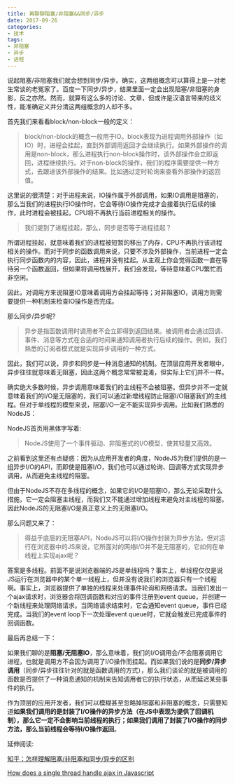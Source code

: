 ```yaml
---
title: 再聊聊阻塞/非阻塞&&同步/异步
date: 2017-09-26
categories: 
- 技术
tags:
- 非阻塞
- 异步
- 进程
---
```

说起阻塞/非阻塞我们就会想到同步/异步。确实，这两组概念可以算得上是一对老生常谈的老冤家了。百度一下同步/异步，结果里面一定会出现阻塞/非阻塞的身影，反之亦然。然而，就算有这么多的讨论、文章，但或许是汉语言带来的歧义性，能准确定义并分清这两组概念的人却不多。


<!--more-->
首先我们来看看block/non-block一般的定义：

> block/non-block的概念一般用于IO。block表现为进程调用外部操作（如IO）时，进程会挂起，直到外部调用返回才会继续执行。如果外部操作的调用是non-block，那么进程执行non-block操作时，该外部操作会立即返回，进程继续执行。对于non-block的操作，我们的程序需要提供一种方式，去跟进该外部操作的结果。比如通过定时轮询来查看外部操作的返回值。

  

这里说的很清楚：对于进程来说，IO操作属于外部调用，如果IO调用是阻塞的，那么当我们的进程执行IO操作时，它会等待IO操作完成才会接着执行后续的操作，此时进程会被挂起，CPU将不再执行当前进程相关的操作。

  

> 我们提到了进程挂起，那么，同步是否等于进程挂起？

  

所谓进程挂起，就意味着我们的进程被短暂的移出了内存，CPU不再执行该进程相关的操作。而对于同步的函数调用来说，只要不涉及外部操作，当前进程一定会执行同步函数内的内容，因此，进程并没有挂起。从主观上你会觉得函数一直在等待另一个函数返回，但如果将调用栈展开，我们会发现，等待意味着CPU繁忙而非空闲。



因此，对调用方来说阻塞IO意味着调用方会挂起等待；对非阻塞IO，调用方则需要提供一种机制来检查IO操作是否完成。



那么同步/异步呢?

> 异步是指函数调用时调用者不会立即得到返回结果。被调用者会通过回调、事件、消息等方式在合适的时间来通知调用者执行后续的操作。例如，我们熟悉的订阅者模式就是实现异步调用的一种方式。

  

因此，我们可以说，异步和同步是一种消息通知的机制。在顶层应用开发者眼中，异步往往就意味着无阻塞，因此这两个概念常常被混淆，但实际上它们并不一样。

  

确实绝大多数时候，异步调用意味着我们的主线程不会被阻塞。但异步并不一定就意味着我们的I/O是无阻塞的，我们可以通过新增线程防止阻塞I/O阻塞我们的主线程。但对于单线程的模型来说，阻塞I/O一定不能实现异步调用。比如我们熟悉的NodeJS：



NodeJS首页用黑体字写着:

> NodeJS使用了一个事件驱动、非阻塞式的I/O模型，使其轻量又高效。



之前看到这里还有点疑惑：因为从应用开发者的角度，NodeJS为我们提供的是一组异步I/O的API，而即使是阻塞I/O，我们也可以通过轮询、回调等方式实现异步调用，从而避免主线程的阻塞。

  

但由于NodeJS不存在多线程的概念，如果它的I/O是阻塞IO，那么无论采取什么措施，它一定会阻塞主线程，而我们又不能通过增加线程来避免对主线程的阻塞。因此NodeJS的无阻塞I/O是真正意义上的无阻塞I/O。

  

那么问题又来了：

> 得益于底层的无阻塞API，NodeJS可以将I/O操作封装为异步方法。但对运行在浏览器中的JS来说，它所面对的网络I/O并不是无阻塞的，它如何在单线程上实现ajax呢？

  

答案是多线程。前面不是说浏览器端的JS是单线程吗？事实上，单线程仅仅是说JS运行在浏览器中的某个单一线程上，但并没有说我们的浏览器只有一个线程啊。事实上，浏览器提供了单独的线程来处理事件轮询和网络请求。当我们发出一个ajax请求时，浏览器会将回调函数和对应的事件注册到event queue，并创建一个新线程来处理网络请求。当网络请求结束时，它会通知event queue，事件已经完成。当我们的event loop下一次处理event queue时，它就会触发已完成事件的回调函数。



最后再总结一下：

如果我们聊的是**阻塞/无阻塞IO**，那么意味着，我们的I/O调用会/不会阻塞调用它进程，也就是调用方不会因为调用了I/O操作而挂起。而如果我们说的是**同步/异步调用**（同步/异步往往针对的就是函数调用的方式），那么我们谈论的就是被调用的函数是否提供了一种消息通知的机制来告知调用者它的执行状态，从而延迟某些事件的执行。

   

作为顶层的应用开发者，我们可以模糊甚至忽略掉阻塞和非阻塞的概念，只需要知道**如果我们调用的是封装了I/O操作的异步方法（在JS中表现为提供了回调机制），那么它一定不会影响当前线程的执行；如果我们调用了封装了I/O操作的同步方法，那么当前线程会等待I/O操作返回**。

   

延伸阅读:

[知乎：怎样理解阻塞/非阻塞和同步/异步的区别](https://www.zhihu.com/question/19732473)

[How does a single thread handle ajax in Javascript](https://www.quora.com/How-does-a-single-thread-handle-asynchronous-code-in-JavaScript)
